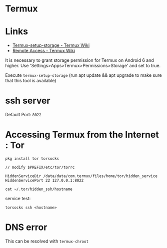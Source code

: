 # Termux

# Links

* [Termux-setup-storage - Termux Wiki](https://wiki.termux.com/wiki/Termux-setup-storage)
* [Remote Access - Termux Wiki](https://wiki.termux.com/wiki/Remote_Access#SSH)


It is necessary to grant storage permission for Termux on Android 6 and higher. Use 'Settings>Apps>Termux>Permissions>Storage' and set to true.

Execute `termux-setup-storage` (run apt update && apt upgrade to make sure that this tool is available) 

# ssh server

Default Port: `8022`


# Accessing Termux from the Internet : Tor

```
pkg install tor torsocks

// modify $PREFIX/etc/tor/torrc

HiddenServiceDir /data/data/com.termux/files/home/tor/hidden_service
HiddenServicePort 22 127.0.0.1:8022

cat ~/.tor/hidden_ssh/hostname 
```

service test:

`torsocks ssh <hostname>`

# DNS error

This can be resolved with `termux-chroot`

